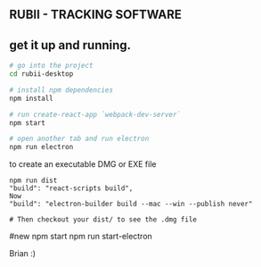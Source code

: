 ## RUBII - TRACKING SOFTWARE

## get it up and running.

```bash
# go into the project
cd rubii-desktop

# install npm dependencies
npm install

# run create-react-app `webpack-dev-server`
npm start

# open another tab and run electron
npm run electron
```

to create an executable DMG or EXE file
```
npm run dist
"build": "react-scripts build",
Now
"build": "electron-builder build --mac --win --publish never"

# Then checkout your dist/ to see the .dmg file
```

#new
npm start
npm run start-electron

Brian :)
